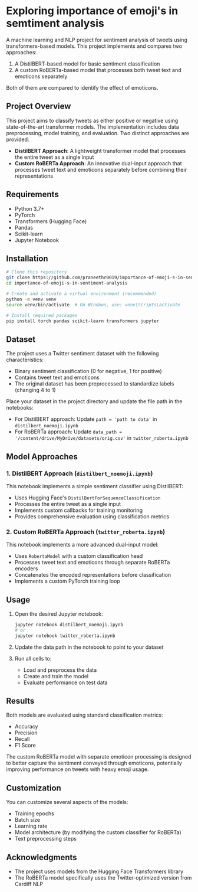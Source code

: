 # Exploring importance of emoji's in semtiment analysis

A machine learning and NLP project for sentiment analysis of tweets using transformers-based models. This project implements and compares two approaches:

1. A DistilBERT-based model for basic sentiment classification
2. A custom RoBERTa-based model that processes both tweet text and emoticons separately 

Both of them are compared to identify the effect of emoticons.

## Project Overview

This project aims to classify tweets as either positive or negative using state-of-the-art transformer models. The implementation includes data preprocessing, model training, and evaluation. Two distinct approaches are provided:

- **DistilBERT Approach**: A lightweight transformer model that processes the entire tweet as a single input
- **Custom RoBERTa Approach**: An innovative dual-input approach that processes tweet text and emoticons separately before combining their representations

## Requirements

- Python 3.7+
- PyTorch
- Transformers (Hugging Face)
- Pandas
- Scikit-learn
- Jupyter Notebook

## Installation

```bash
# Clone this repository
git clone https://github.com/praneethr0019/importance-of-emoji-s-in-sentiment-analysis.git
cd importance-of-emoji-s-in-sentiment-analysis

# Create and activate a virtual environment (recommended)
python -m venv venv
source venv/bin/activate  # On Windows, use: venv\Scripts\activate

# Install required packages
pip install torch pandas scikit-learn transformers jupyter
```

## Dataset

The project uses a Twitter sentiment dataset with the following characteristics:
- Binary sentiment classification (0 for negative, 1 for positive)
- Contains tweet text and emoticons
- The original dataset has been preprocessed to standardize labels (changing 4 to 1)

Place your dataset in the project directory and update the file path in the notebooks:
- For DistilBERT approach: Update `path = 'path to data'` in `distilbert_noemoji.ipynb`
- For RoBERTa approach: Update `data_path = '/content/drive/MyDrive/datasets/orig.csv'` in `twitter_roberta.ipynb`

## Model Approaches

### 1. DistilBERT Approach (`distilbert_noemoji.ipynb`)

This notebook implements a simple sentiment classifier using DistilBERT:
- Uses Hugging Face's `DistilBertForSequenceClassification`
- Processes the entire tweet as a single input
- Implements custom callbacks for training monitoring
- Provides comprehensive evaluation using classification metrics

### 2. Custom RoBERTa Approach (`twitter_roberta.ipynb`)

This notebook implements a more advanced dual-input model:
- Uses `RobertaModel` with a custom classification head
- Processes tweet text and emoticons through separate RoBERTa encoders
- Concatenates the encoded representations before classification
- Implements a custom PyTorch training loop

## Usage

1. Open the desired Jupyter notebook:
   ```bash
   jupyter notebook distilbert_noemoji.ipynb
   # or
   jupyter notebook twitter_roberta.ipynb
   ```

2. Update the data path in the notebook to point to your dataset

3. Run all cells to:
   - Load and preprocess the data
   - Create and train the model
   - Evaluate performance on test data

## Results

Both models are evaluated using standard classification metrics:
- Accuracy
- Precision
- Recall
- F1 Score

The custom RoBERTa model with separate emoticon processing is designed to better capture the sentiment conveyed through emoticons, potentially improving performance on tweets with heavy emoji usage.

## Customization

You can customize several aspects of the models:
- Training epochs
- Batch size
- Learning rate
- Model architecture (by modifying the custom classifier for RoBERTa)
- Text preprocessing steps

## Acknowledgments

- The project uses models from the Hugging Face Transformers library
- The RoBERTa model specifically uses the Twitter-optimized version from Cardiff NLP
